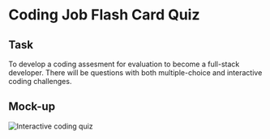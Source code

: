 # Coding Job Flash Card Quiz


## Task

To develop a coding assesment for evaluation to become a full-stack developer. There will be questions with both multiple-choice and interactive coding challenges.










## Mock-up

![Interactive coding quiz](./Assets/web-apis-homework.gif)













